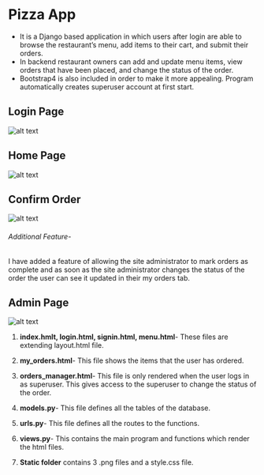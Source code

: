 # Pizza App
- It is a Django based application in which users after login are able to browse the restaurant’s menu, add items to their cart, and submit their orders.
- In backend restaurant owners can add and update menu items, view orders that have been placed, and change the status of the order.
- Bootstrap4 is also included in order to make it more appealing. Program automatically creates superuser account at first start.
## Login Page
![alt text](https://github.com/rodeketan/pizza_app/blob/main/Images/Screenshot%20(286).png)
## Home Page
![alt text](https://github.com/rodeketan/pizza_app/blob/main/Images/Screenshot%20(288).png)
## Confirm Order
![alt text](https://github.com/rodeketan/pizza_app/blob/main/Images/Screenshot%20(290).png)



###### Additional Feature- 
I have added a feature of allowing the site administrator to mark orders as complete and as soon as the site administrator changes the status of the order the user can see it updated in their my orders tab.
## Admin Page
![alt text](https://github.com/rodeketan/pizza_app/blob/main/Images/Screenshot%20(292).png)




  1. **index.hmlt, login.html, signin.html, menu.html**- These files are extending layout.html file.

  2. **my_orders.html**- This file shows the items that the user has ordered.

  3. **orders_manager.html**- This file is only rendered when the user logs in as superuser. This gives access to the superuser to change the status of the order.

  4. **models.py**- This file defines all the tables of the database.

  5. **urls.py**- This file defines all the routes to the functions.

  6. **views.py**- This contains the main program and functions which render the html files.

  7. **Static folder** contains 3 .png files and a style.css file.
